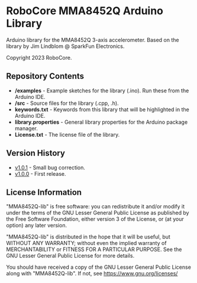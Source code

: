 RoboCore MMA8452Q Arduino Library
=====================================

Arduino library for the MMA8452Q 3-axis accelerometer.
Based on the library by Jim Lindblom @ SparkFun Electronics.

Copyright 2023 RoboCore.

Repository Contents
-------------------

* **/examples** - Example sketches for the library (.ino). Run these from the Arduino IDE.
* **/src** - Source files for the library (.cpp, .h).
* **keywords.txt** - Keywords from this library that will be highlighted in the Arduino IDE.
* **library.properties** - General library properties for the Arduino package manager.
* **License.txt** - The license file of the library.

Version History
---------------

* [v1.0.1](https://github.com/RoboCore/RoboCore_MMA8452Q) - Small bug correction.
* [v1.0.0](https://github.com/RoboCore/RoboCore_MMA8452Q/releases/tag/v1.0.0) - First release.

License Information
-------------------

"MMA8452Q-lib" is free software: you can redistribute it and/or modify it under the terms of the GNU Lesser General Public License as published by the Free Software Foundation, either version 3 of the License, or (at your option) any later version.

"MMA8452Q-lib" is distributed in the hope that it will be useful, but WITHOUT ANY WARRANTY; without even the implied warranty of MERCHANTABILITY or FITNESS FOR A PARTICULAR PURPOSE. See the GNU Lesser General Public License for more details.

You should have received a copy of the GNU Lesser General Public License along with "MMA8452Q-lib". If not, see <https://www.gnu.org/licenses/>

